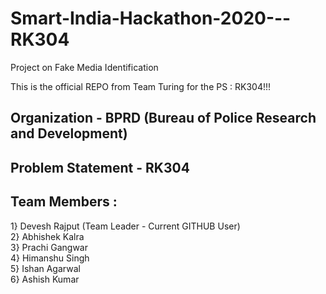 # Smart-India-Hackathon-2020---RK304
Project on Fake Media Identification

  This is the official REPO from Team Turing for the PS : RK304!!! <br/>
 ## Organization - BPRD (Bureau of Police Research and Development) <br/>
 ## Problem Statement - RK304 <br/>
 ## Team Members : <br/>
 
  1} Devesh Rajput (Team Leader - Current GITHUB User) <br/>
  2} Abhishek Kalra <br/>
  3} Prachi Gangwar <br/>
  4} Himanshu Singh <br/>
  5} Ishan Agarwal <br/>
  6} Ashish Kumar <br/>
